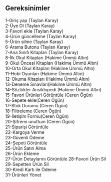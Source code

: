 


## Gereksinimler
1-Giriş yap (Taylan Karay)   
2-Üye Ol (Taylan Karay)   
3-Favori ekle (Taylan Karay)  
4-Ürün güncelleme (Taylan Karay)  
5-Ürün silme (Taylan Karay)  
6-Arama Butonu (Taylan Karay)  
7-Ana Sınıfı Kitapları (Taylan Karay)  
8-İlk Okul Kitapları (Hakime Ümmü Altın)    
9-Okul Öncesi Kitapları (Hakime Ümmü Altın)  
10-Orta Okul Kitapları (Hakime Ümmü Altın)  
11-Hobi Oyunları (Hakime Ümmü Altın)  
12-Okuma Kitapları (Hakime Ümmü Altın)  
13-Deneme Sınavları(Hakime Ümmü Altın)   
14-Sözlükler Ansiklopedi (Hakime Ümmü Altın)  
15-Favori Ürünleri Görüntüle (Ceren Ögün)  
16-Sepete ekle(Ceren Ögün)  
17-Stok Durumu (Ceren Ögün)  
18-Filtreleme (Ceren Ögün)    
19-İletişim Formu(Ceren Ögün)  
20-Şifremi unuttum (Ceren Ögün)     
21-Siparişi Görüntüle     
22-Kargoya Verme            
23-Güvenli Ödeme            
24-Sepeti Görüntüle                
25-Ürün Satın Alma              
26-Ürün Ekleme            
27-Ürün Detaylarını Görüntüle 
28-Favori Ürün Sil      
29-Sepetten Ürün Sil    
30-Kredi Kartı ile Ödeme  
31-Ürünleri Yönet 


